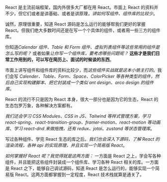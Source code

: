 React 是主流前端框架，国内外很多大厂都在用 React。市面上 React 的资料并不少，但它们或者是讲基础、或者是讲原理，*讲如何写组件、组件库的比较少*。

诚然，原理很重要，知道 React 源码是怎么运行的能够帮我们更好的掌握 React。但我们绝大多数时间还是在写一个个具体的组件，或者用一些三方的组件库。

你知道*Calendar 组件、Table 和 Form 组件、虚拟列表组件等这些常用的组件是怎么写的呢？* 或者如果*让你写一个组件库，要考虑哪些问题呢？* **这些才是我们日常工作用到的，可以写在简历上、面试的时候谈的东西**。

市面上讲写组件和组件库的资料比较少，而*这些组件实战就是这本小册主打的*。我们会写 *Calender、Table、Form、Space、ColorPicker 等各种类型的组件，然后自己实现构建脚本、把它封装成一个类似 ant design、arco design 的组件库*。

React 的流行不只是因为 React 本身，很大一部分也是因为它的生态，React 的生态包罗万象，各种解决方案都有。

*我们还会学习 CSS Modules、CSS in JS、Tailwind 等样式管理方案，学习 react-spring、react-transition-group、framer-motion、react-motion 等动画库、学习 react-dnd 来做拖拽，还有 redux、jotai、zustand 等状态管理库*。

写过各种组件、学完 React 生态的库之后。*我们也会深入下源码，了解 React 的渲染流程，各种 api 的实现原理，并且实现一个简易版 React*。

*如何掌握好 React 呢？我觉得就是这两方面：* 一方面是 React 之上，学会写各种组件，并且能把这些组件封装成一个组件库、学习各种 React 相关的库。一方面是 React 之下，能够自己调试源码，知道 React 是怎么运行的，能够实现一个简易版 React。这两方面都掌握到一定程度，React 技术栈就算是通关了。
